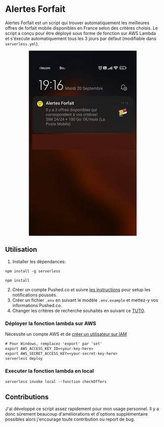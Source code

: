 # Alertes Forfait

Alertes Forfait est un script qui trouver automatiquement les meilleures offres de forfait mobile disponibles en France selon des critères choisis. Le script a conçu pour être déployé sous forme de fonction sur AWS Lambda et s'éxecute automatiquement tous les 3 jours par défaut (modifiable dans `serverless.yml`).

<p align="center">
<img src="push.jpeg" alt="push notification - alertes forfait in action" height="600px"/>
</p>

## Utilisation

1. Installer les dépendances:
```
npm install -g serverless
```

```
npm install
```

2. Créer un compte Pushed.co et suivre [les instructions](https://pushed.co/quick-start-guide) pour setup les notifications poussés.
3. Créer un fichier `.env` en suivant le modèle `.env.example` et mettez-y vos informations Pushed.co.
4. Changer les critères de recherche souhaités en suivant ce [TUTO](./HOW-TO.md).

### Déployer la fonction lambda sur AWS
Nécessite un compte AWS et de [créer un utilisateur sur IAM](https://www.youtube.com/watch?v=KngM5bfpttA)

```
# Pour Windows, remplacez 'export' par 'set'
export AWS_ACCESS_KEY_ID=<your-key-here>
export AWS_SECRET_ACCESS_KEY=<your-secret-key-here>
serverless deploy
```

### Executer la fonction lambda en local

```
serverless invoke local --function checkOffers
```

## Contributions

J'ai développé ce script assez rapidement pour mon usage personnel. Il y a donc sûrement beaucoup d'améliorations et d'options supplémentaire possibles alors j'encourage toute contribution ou report de bug.

